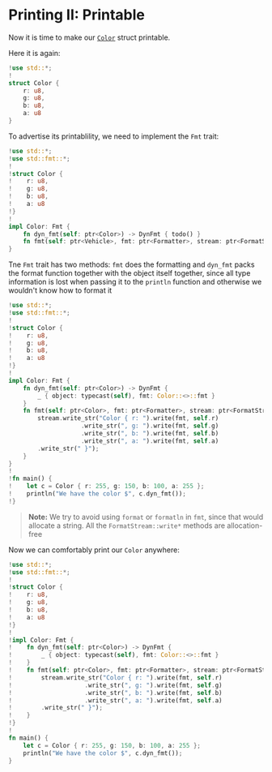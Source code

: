 # Printing II: Printable

Now it is time to make our [`Color`](./structs.md) struct printable.

Here it is again:
```rs
!use std::*;
!
struct Color {
    r: u8,
    g: u8,
    b: u8,
    a: u8
}
```
To advertise its printablility, we need to implement the `Fmt` trait:
```rs
!use std::*;
!use std::fmt::*;
!
!struct Color {
!    r: u8,
!    g: u8,
!    b: u8,
!    a: u8
!}
!
impl Color: Fmt {
    fn dyn_fmt(self: ptr<Color>) -> DynFmt { todo() }
    fn fmt(self: ptr<Vehicle>, fmt: ptr<Formatter>, stream: ptr<FormatStream>) { todo() }
}
```

Tne `Fmt` trait has two methods: `fmt` does the formatting and `dyn_fmt` packs the format function together with the object itself together,
since all type information is lost when passing it to the `println` function and otherwise we wouldn't know how to format it

```rs
!use std::*;
!use std::fmt::*;
!
!struct Color {
!    r: u8,
!    g: u8,
!    b: u8,
!    a: u8
!}
!
impl Color: Fmt {
    fn dyn_fmt(self: ptr<Color>) -> DynFmt { 
        _ { object: typecast(self), fmt: Color::<>::fmt }
    }
    fn fmt(self: ptr<Color>, fmt: ptr<Formatter>, stream: ptr<FormatStream>) { 
        stream.write_str("Color { r: ").write(fmt, self.r)
                    .write_str(", g: ").write(fmt, self.g)
                    .write_str(", b: ").write(fmt, self.b)
                    .write_str(", a: ").write(fmt, self.a)
        .write_str(" }");
    }
}
!
!fn main() {
!    let c = Color { r: 255, g: 150, b: 100, a: 255 };
!    println("We have the color $", c.dyn_fmt());
!}
```
>**Note:** We try to avoid using `format` or `formatln` in `fmt`, since that would allocate a string. All the `FormatStream::write*` methods are allocation-free

Now we can comfortably print our `Color` anywhere:
```rs
!use std::*;
!use std::fmt::*;
!
!struct Color {
!    r: u8,
!    g: u8,
!    b: u8,
!    a: u8
!}
!
!impl Color: Fmt {
!    fn dyn_fmt(self: ptr<Color>) -> DynFmt { 
!        _ { object: typecast(self), fmt: Color::<>::fmt }
!    }
!    fn fmt(self: ptr<Color>, fmt: ptr<Formatter>, stream: ptr<FormatStream>) { 
!        stream.write_str("Color { r: ").write(fmt, self.r)
!                    .write_str(", g: ").write(fmt, self.g)
!                    .write_str(", b: ").write(fmt, self.b)
!                    .write_str(", a: ").write(fmt, self.a)
!        .write_str(" }");
!    }
!}
!
fn main() {
    let c = Color { r: 255, g: 150, b: 100, a: 255 };
    println("We have the color $", c.dyn_fmt());
}
```